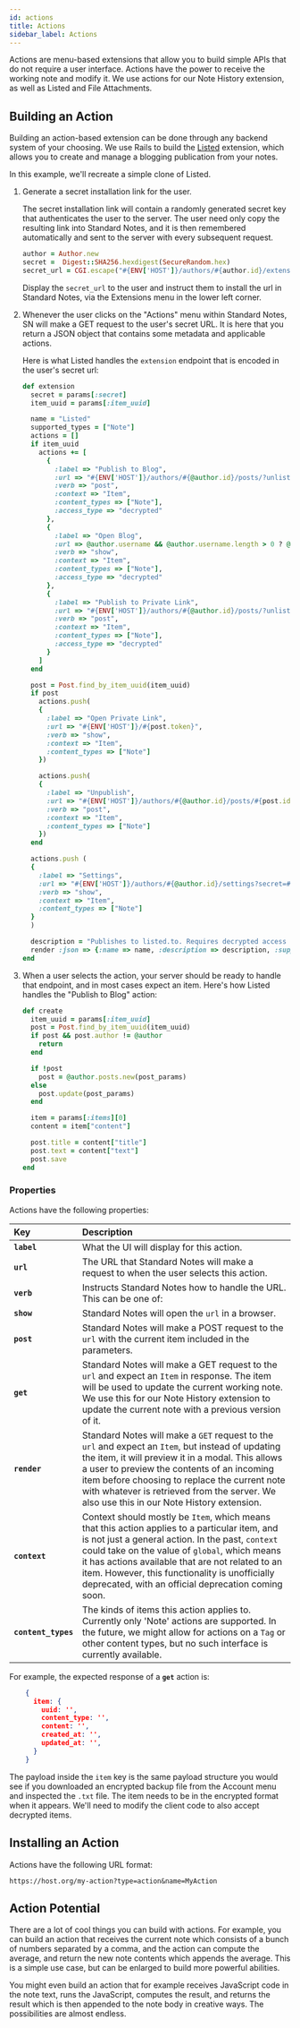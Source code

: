 ```yaml
---
id: actions
title: Actions
sidebar_label: Actions
---
```

Actions are menu-based extensions that allow you to build simple APIs that do not require a user interface. Actions have the power to receive the working note and modify it. We use actions for our Note History extension, as well as Listed and File Attachments.

## Building an Action

Building an action-based extension can be done through any backend system of your choosing. We use Rails to build the [Listed](https://github.com/standardnotes/listed) extension, which allows you to create and manage a blogging publication from your notes.

In this example, we'll recreate a simple clone of Listed.

1. Generate a secret installation link for the user.

    The secret installation link will contain a randomly generated secret key that authenticates the user to the server. The user need only copy the resulting link into Standard Notes, and it is then remembered automatically and sent to the server with every subsequent request.

    ``` ruby
    author = Author.new
    secret =  Digest::SHA256.hexdigest(SecureRandom.hex)
    secret_url = CGI.escape("#{ENV['HOST']}/authors/#{author.id}/extension/?secret=#{secret}&type=sn")
    ```

    Display the `secret_url` to the user and instruct them to install the url in Standard Notes, via the Extensions menu in the lower left corner.

1. Whenever the user clicks on the "Actions" menu within Standard Notes, SN will make a GET request to the user's secret URL. It is here that you return a JSON object that contains some metadata and applicable actions.

    Here is what Listed handles the `extension` endpoint that is encoded in the user's secret url:

    ``` ruby
    def extension
      secret = params[:secret]
      item_uuid = params[:item_uuid]

      name = "Listed"
      supported_types = ["Note"]
      actions = []
      if item_uuid
        actions += [
          {
            :label => "Publish to Blog",
            :url => "#{ENV['HOST']}/authors/#{@author.id}/posts/?unlisted=false&secret=#{secret}&item_uuid=#{item_uuid}",
            :verb => "post",
            :context => "Item",
            :content_types => ["Note"],
            :access_type => "decrypted"
          },
          {
            :label => "Open Blog",
            :url => @author.username && @author.username.length > 0 ? @author.url : "#{ENV['HOST']}/authors/#{@author.id}",
            :verb => "show",
            :context => "Item",
            :content_types => ["Note"],
            :access_type => "decrypted"
          },
          {
            :label => "Publish to Private Link",
            :url => "#{ENV['HOST']}/authors/#{@author.id}/posts/?unlisted=true&secret=#{secret}&item_uuid=#{item_uuid}",
            :verb => "post",
            :context => "Item",
            :content_types => ["Note"],
            :access_type => "decrypted"
          }
        ]
      end

      post = Post.find_by_item_uuid(item_uuid)
      if post
        actions.push(
        {
          :label => "Open Private Link",
          :url => "#{ENV['HOST']}/#{post.token}",
          :verb => "show",
          :context => "Item",
          :content_types => ["Note"]
        })

        actions.push(
        {
          :label => "Unpublish",
          :url => "#{ENV['HOST']}/authors/#{@author.id}/posts/#{post.id}/unpublish?secret=#{secret}",
          :verb => "post",
          :context => "Item",
          :content_types => ["Note"]
        })
      end

      actions.push (
      {
        :label => "Settings",
        :url => "#{ENV['HOST']}/authors/#{@author.id}/settings?secret=#{secret}",
        :verb => "show",
        :context => "Item",
        :content_types => ["Note"]
      }
      )

      description = "Publishes to listed.to. Requires decrypted access to publishing note."
      render :json => {:name => name, :description => description, :supported_types => supported_types, :actions => actions}
    end
    ```

1. When a user selects the action, your server should be ready to handle that endpoint, and in most cases expect an item. Here's how Listed handles the "Publish to Blog" action:

    ```ruby
    def create
      item_uuid = params[:item_uuid]
      post = Post.find_by_item_uuid(item_uuid)
      if post && post.author != @author
        return
      end

      if !post
        post = @author.posts.new(post_params)
      else
        post.update(post_params)
      end

      item = params[:items][0]
      content = item["content"]

      post.title = content["title"]
      post.text = content["text"]
      post.save
    end
    ```

### Properties 

Actions have the following properties:

  | Key               | Description |
  | :---------------- | :--- |
  | **`label`**       | What the UI will display for this action. |
  | **`url`**         | The URL that Standard Notes will make a request to when the user selects this action. |
  | **`verb`**        | Instructs Standard Notes how to handle the URL. This can be one of: 
  | **`show`**        | Standard Notes will open the `url` in a browser.|
  | **`post`**        | Standard Notes will make a POST request to the `url` with the current item included in the parameters.|
  | **`get`**         | Standard Notes will make a GET request to the `url` and expect an `Item` in response. The item will be used to update the current working note. We use this for our Note History extension to update the current note with a previous version of it.|
  | **`render`**      | Standard Notes will make a `GET` request to the `url` and expect an `Item`, but instead of updating the item, it will preview it in a modal. This allows a user to preview the contents of an incoming item before choosing to replace the current note with whatever is retrieved from the server. We also use this in our Note History extension.|
  |**`context`**      | Context should mostly be `Item`, which means that this action applies to a particular item, and is not just a general action. In the past, `context` could take on the value of `global`, which means it has actions available that are not related to an item. However, this functionality is unofficially deprecated, with an official deprecation coming soon.|
  |**`content_types`**| The kinds of items this action applies to. Currently only 'Note' actions are supported. In the future, we might allow for actions on a `Tag` or other content types, but no such interface is currently available. |

For example, the expected response of a **`get`** action is:

```json
    {
      item: {
        uuid: '',
        content_type: '',
        content: '',
        created_at: '',
        updated_at: '',
      }
    }
```

The payload inside the `item` key is the same payload structure you would see if you downloaded an encrypted backup file from the Account menu and inspected the `.txt` file. The item needs to be in the encrypted format when it appears. We'll need to modify the client code to also accept decrypted items.

## Installing an Action

Actions have the following URL format:

```
https://host.org/my-action?type=action&name=MyAction
```

## Action Potential

There are a lot of cool things you can build with actions. For example, you can build an action that receives the current note which consists of a bunch of numbers separated by a comma, and the action can compute the average, and return the new note contents which appends the average. This is a simple use case, but can be enlarged to build more powerful abilities.

You might even build an action that for example receives JavaScript code in the note text, runs the JavaScript, computes the result, and returns the result which is then appended to the note body in creative ways. The possibilities are almost endless.
